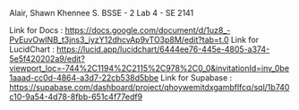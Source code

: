 Alair, Shawn Khennee S. 
BSSE - 2
Lab 4 - SE 2141

Link for Docs : https://docs.google.com/document/d/1uz8_-PvEuvOwINB_t3jns3_iyzY12dhcvAp9vTO3p8M/edit?tab=t.0
Link for LucidChart : https://lucid.app/lucidchart/6444ee76-445e-4805-a374-5e5f420202a9/edit?viewport_loc=-744%2C1194%2C2115%2C978%2C0_0&invitationId=inv_0be1aaad-cc0d-4864-a3d7-22cb538d5bbe
Link for Supabase : https://supabase.com/dashboard/project/qhoywemitdxgambflfcq/sql/1b740c10-9a54-4d78-8fbb-651c4f77edf9
